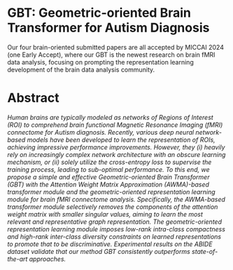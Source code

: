 # GBT: Geometric-oriented Brain Transformer for Autism Diagnosis
Our four brain-oriented submitted papers are all accepted by MICCAI 2024 (one Early Accept), where our GBT is the newest research on brain fMRI data analysis, focusing on prompting the representation learning development of the brain data analysis community.
# Abstract
*Human brains are typically modeled as networks of Regions of Interest (ROI) to comprehend brain functional Magnetic Resonance Imaging (fMRI) connectome for Autism diagnosis. Recently, various deep neural network-based models have been developed to learn the representation of ROIs, achieving impressive performance improvements. However, they ($i$) heavily rely on increasingly complex network architecture with an obscure learning mechanism, or ($ii$) solely utilize the cross-entropy loss to supervise the training process, leading to sub-optimal performance. To this end, we propose a simple and effective Geometric-oriented Brain Transformer (GBT) with the Attention Weight Matrix Approximation (AWMA)-based transformer module and the geometric-oriented representation learning module for brain fMRI connectome analysis. Specifically, the AWMA-based transformer module selectively removes the components of the attention weight matrix with smaller singular values, aiming to learn the most relevant and representative graph representation. The geometric-oriented representation learning module imposes low-rank intra-class compactness and high-rank inter-class diversity constraints on learned representations to promote that to be discriminative. Experimental results on the ABIDE dataset validate that our method GBT consistently outperforms state-of-the-art approaches.*
